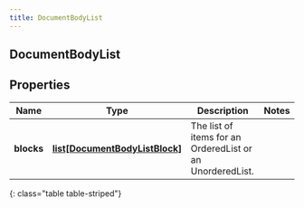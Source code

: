 ```yaml
---
title: DocumentBodyList
---
```

## DocumentBodyList

## Properties

|Name | Type | Description | Notes|
|------------ | ------------- | ------------- | -------------|
| **blocks** | [**list[DocumentBodyListBlock]**](DocumentBodyListBlock.html) | The list of items for an OrderedList or an UnorderedList. | |
{: class="table table-striped"}


